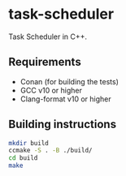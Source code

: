 # task-scheduler

Task Scheduler in C++.

## Requirements

* Conan (for building the tests)
* GCC v10 or higher
* Clang-format v10 or higher

## Building instructions

```sh
mkdir build
ccmake -S . -B ./build/
cd build
make
```
